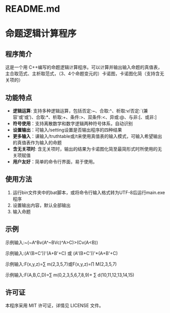 # README.md

# 命题逻辑计算程序

## 程序简介

这是一个用 C++编写的命题逻辑计算程序。可以计算并输出输入命题的真值表，主合取范式、主析取范式，（3、4个命题变元的）卡诺图，卡诺图化简（支持含无关项的）

## 功能特点

- **逻辑运算**: 支持多种逻辑运算，包括否定:~、合取:^、析取:v/否定:`(兼容'或‘或’)、合取:*、析取:+、条件:>、双条件:<、异或:@、与非:[、或非:]
- **符号使用**：支持离散数学和数字逻辑两种符号体系，自动识别
- **设置输出**：可输入/setting设置是否输出程序的四种结果
- **更多输入**：课输入/truthtable或/t来使用真值表的输入模式，可输入希望输出的真值表作为输入的命题
- **含无关项时**: 含无关项时，输出的结果为卡诺图化简至最简形式时所使用的无关项赋值
- **用户友好**：简单的命令行界面，易于使用。

## 使用方法
1. 运行bin文件夹中的bat脚本，或将命令行输入格式转为UTF-8后运行main.exe程序
2. 设置输出内容，默认全部输出
3. 输入命题

## 示例

示例输入:~(~A^Bv(A^~BVc)^A>C)>(Cv(A<B))

示例输入:(A'(B+C'))'(A+B'+C) 或 (A'(B+C'))'*(A+B'+C)

示例输入:F(x,y,z)=∑ m(2,3,5,7)或F(x,y,z)=∏ M(2,3,5,7)

示例输入:F(A,B,C,D)=∑ m(0,2,3,5,6,7,8,9)+ ∑ d(10,11,12,13,14,15)

## 许可证

本程序采用 MIT 许可证，详情见 LICENSE 文件。
